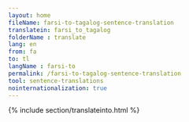 ```yaml
---
layout: home
fileName: farsi-to-tagalog-sentence-translation
translatein: farsi_to_tagalog
folderName : translate
lang: en
from: fa
to: tl
langName : farsi-to
permalink: /farsi-to-tagalog-sentence-translation
tool: sentence-translations
nointernationalization: true
---
```

{% include section/translateinto.html %}
